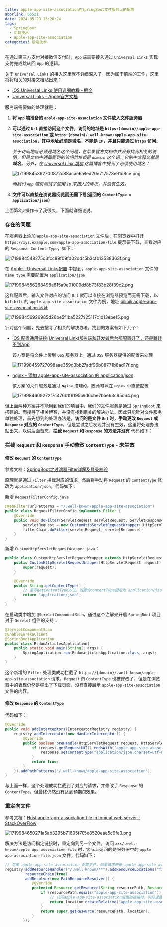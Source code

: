 ```yaml
---
title: apple-app-site-association在SpringBoot文件服务上的配置
abbrlink: 65521
date: 2024-05-29 13:28:24
tags:
  - SpringBoot
  - 后端技术
  - apple-app-site-association
categories: 后端技术
---
```


在通过第三方支付对接微信支付时，`App` 端需要接入通过 `Universal Links` 实现支付完成跳转回 `App` 的逻辑。

<!--more-->

关于 `Universal Links` 的接入这里就不详细深入了，因为属于前端的工作，这里将将相关的对接文档贴出来：

- [iOS Universal Links 使用详细教程 - 掘金](https://juejin.cn/post/6937614343840202766)
- [Universal Links - Apple官方文档](https://developer.apple.com/library/archive/documentation/General/Conceptual/AppSearch/UniversalLinks.html#//apple_ref/doc/uid/TP40016308-CH12-SW1)

服务端需要做的处理就是：

1. **将 `App` 端准备的 `apple-app-site-association` 文件放入文件服务器**
2. **可以通过 `Url` 直接访问这个文件，访问的地址是 `https:{domain}/apple-app-site-association` 或 `https:{domain}/.well-known/apple-app-site-association`，其中地址必须是域名，不能是 `IP`，并且只能通过 `https` 访问**。
   
   *关于访问地址必须是域名这个问题，在苹果官方文档中并没有找到相关的说明，但是文档中通篇提到的访问地址都是 `domain` 这个词，它的中文释义就是 **域名**。另外，在 [Universal Link 填坑](https://codingpub.github.io/2016/07/21/Universal-Link-%E5%A1%AB%E5%9D%91/) 这篇博客中提到了必须使用域名：*
   
   ![17199845392700872c88acae6a8ed20e717573e91d8ce.png](https://fastly.jsdelivr.net/gh/JokerByrant/Images@main/blog/17199845392700872c88acae6a8ed20e717573e91d8ce.png)
   
   *而我们 `App` 端页测试了使用 `Ip` 来接入的情况，并没有生效。*
3. **文件可以直接在浏览器阅览而无需下载(返回的 `ContentType = application/json`)**

上面第3步操作卡了我很久，下面就详细说说。

### 存在的问题

在服务器上添加 `apple-app-site-association` 文件后，在浏览器中打开 `https://xyz.example.com/apple-app-association-file` 提示要下载，查看对应的 `Response Content-Type`，如下：

![1719984548275d3fcc89f09fd02dd45b3cfb13538363f.png](https://fastly.jsdelivr.net/gh/JokerByrant/Images@main/blog/1719984548275d3fcc89f09fd02dd45b3cfb13538363f.png)

在 [Apple - Universal Links配置](https://developer.apple.com/library/archive/documentation/General/Conceptual/AppSearch/UniversalLinks.html#//apple_ref/doc/uid/TP40016308-CH12-SW1) 中提到，`apple-app-site-association` 文件的 `mime type` 需要配置为 `application/json`

![1719984556268498a615a9e01009dd8b73f83b28f39c2.png](https://fastly.jsdelivr.net/gh/JokerByrant/Images@main/blog/1719984556268498a615a9e01009dd8b73f83b28f39c2.png)

这样配置后，输入文件对应的访问 `Url` 就可以直接在浏览器预览而无需下载，以 `bilibili` 的 `apple-app-site-association` 文件为例，地址 [bilibili apple-app-site-association 地址](https://www.bilibili.com/apple-app-site-association)

![171998456926985d26be5f1ba5227925117c1d13ebe15.png](https://fastly.jsdelivr.net/gh/JokerByrant/Images@main/blog/171998456926985d26be5f1ba5227925117c1d13ebe15.png)

针对这个问题，先去搜寻了相关的解决办法，找到的方案有如下几个：

- [iOS 配置通用链接(Universal Link)服务端和开发者后台都配置好了，还是跳转不到App](https://blog.csdn.net/IT_Scratch/article/details/133987117)
  
  该方案是将文件上传到 `OSS` 服务器上，通过 `OSS` 服务器提供的配置来处理
  
  ![171998459727098aae359d3bb27adf96b08771b8ad17f.png](https://fastly.jsdelivr.net/gh/JokerByrant/Images@main/blog/171998459727098aae359d3bb27adf96b08771b8ad17f.png)
- [nginx - 添加 apple-app-site-association 的 application/json](https://liujia.anqun.org/index.php/archives/3008/)
  
  该方案的文件服务是通过 `Nginx` 搭建的，因此可以在 `Nginx` 中直接配置
  
  ![1719984609272f7c476b1f9195b6d6cbe7bae63c95c64.png](https://fastly.jsdelivr.net/gh/JokerByrant/Images@main/blog/1719984609272f7c476b1f9195b6d6cbe7bae63c95c64.png)

但上面两种方案并不能用到我们的项目中，我们的文件服务是通过 `SpringBoot` 来搭建的。而搜寻了相关博客，并没有找到相关的解决办法。因此只能针对文件服务单独处理，首先想到的处理办法是，**访问的是文件 `Url` 时，手动更改 `Request` 或 `Response` 对应的 `ContentType`**，但是尝试之后发现并没有生效，这里将处理办法贴出来，以供后面备忘，**拦截 `Request` 和 `Response` 的方法并没有** 代码如下：

### 拦截 `Request` 和 `Response` 手动修改 `ContentType` - 未生效

#### 修改 `Request` 的 `ContentType`

参考文档：[SpringBoot之过滤器Filter详解及登录校验](https://blog.csdn.net/qq_62254095/article/details/130238790)

原理就是通过 `Filter` 拦截对应的请求，然后将手动将 `Request` 的 `ContentType` 修改为 `application/json`，代码如下：

新增 `RequestFilterConfig.java`

```java
@WebFilter(urlPatterns = "/.well-known/apple-app-site-association")
public class RequestFilterConfig implements Filter {
    @Override
    public void doFilter(ServletRequest servletRequest, ServletResponse servletResponse, FilterChain filterChain) throws IOException, ServletException {
        servletRequest = new CustomHttpServletRequestWrapper((HttpServletRequest) servletRequest);
        filterChain.doFilter(servletRequest, servletResponse);
    }
}
```

新增 `CustomHttpServletRequestWrapper.java`：

```java
public class CustomHttpServletRequestWrapper extends HttpServletRequestWrapper {
    public CustomHttpServletRequestWrapper(HttpServletRequest request) {
        super(request);
    }

    @Override
    public String getContentType() {
        // 重写getContentType方法，返回的contentType固定为`application/json`
        return "application/json";
    }
}
```

在启动类中增加 `@ServletComponentScan`，通过这个注解来开启 `SpringBoot` 项目对于 `Servlet` 组件的支持：

```java
@ServletComponentScan
@EnableEurekaClient
@SpringBootApplication
public class RsdunArticlesApplication{
    public static void main(String[] args) {
        SpringApplication.run(RsdunArticlesApplication.class, args);
    }
}
```

这个新增的 `Filter` 处理类成功拦截了 `https://{domain}/.well-known/apple-app-site-association` 请求，`Request` 的 `ContentType` 也被修改了，但是在浏览器中的表现仍然是弹出了下载页面，没有直接展示 `apple-app-site-association` 文件的内容。

#### 修改 `Response` 的 `ContentType`

代码如下：

```java
@Override
public void addInterceptors(InterceptorRegistry registry) {
    registry.addInterceptor(new HandlerInterceptor() {
        @Override
        public boolean preHandle(HttpServletRequest request, HttpServletResponse response, Object handler) {
            if (request.getRequestURI().endsWith("apple-app-site-association")) {
                response.setContentType("application/json;charset=utf-8");
            }
            return true;
        }
    }).addPathPatterns("/.well-known/apple-app-site-association");
}
```

与上面一样，这个处理成功拦截到了对应的请求，并修改了 `Response` 的 `ContentType`，但最终仍然没有达到预期的效果。

### 重定向文件

参考文档：[Host apple-app-association-file in tomcat web server - StackOverFlow](https://stackoverflow.com/questions/48093807/host-apple-app-association-file-in-tomcat-web-server)

![1719984650271a5ab3295b71605f705e8520eae5c9fe3.png](https://fastly.jsdelivr.net/gh/JokerByrant/Images@main/blog/1719984650271a5ab3295b71605f705e8520eae5c9fe3.png)

解决方法是访问指定链接时，重定向到另一个文件，访问 `xxx/.well-known/apple-app-association-file` 时，实际上返回的是服务器中的 `apple-app-association-file.json` 文件，代码如下：

```java
// 苹果 apple-app-site-association 配置文件，如果请求的是 apple-app-site-association，则返回实际的文件 apple-app-site-association.json，以便在浏览器直接展示
registry.addResourceHandler("/.well-known/**").addResourceLocations("file:" + uploadPath)
        .resourceChain(true)
        .addResolver(new PathResourceResolver() {
            @Override
            protected Resource getResource(String resourcePath, Resource location) throws IOException {
                if (resourcePath.equals("apple-app-site-association")) {
                    // 访问apple-app-site-association后缀的链接时，实际返回的是apple-app-site-association.json文件
                    return location.createRelative("apple-app-site-association.json");
                }
                return super.getResource(resourcePath, location);
            }
        });
```